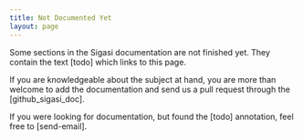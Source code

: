 ```yaml
---
title: Not Documented Yet
layout: page
---
```


Some sections in the Sigasi documentation are not finished yet. They contain the text [todo] which links to this page.

If you are knowledgeable about the subject at hand, you are more than welcome to add the documentation and send us a pull request through the [github_sigasi_doc].

If you were looking for documentation, but found the [todo] annotation, feel free to [send-email].

